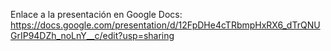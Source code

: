Enlace a la presentación en Google Docs:
https://docs.google.com/presentation/d/12FpDHe4cTRbmpHxRX6_dTrQNUGrIP94DZh_noLnY__c/edit?usp=sharing
